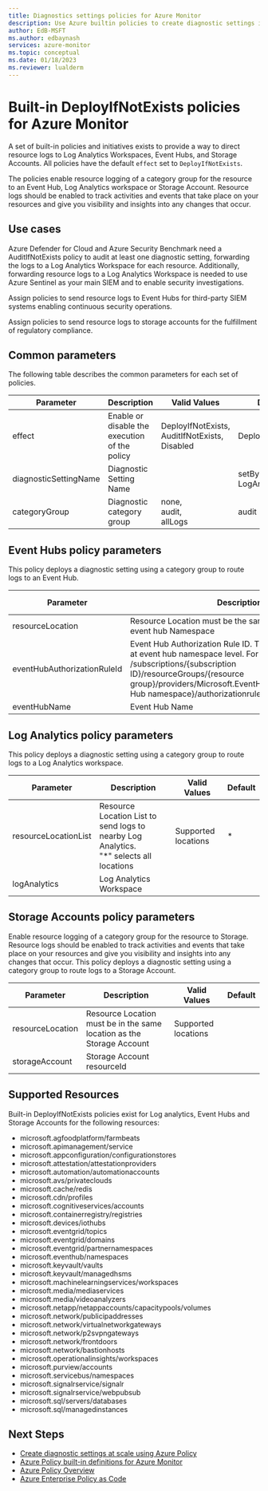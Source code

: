 ```yaml
---
title: Diagnostics settings policies for Azure Monitor
description: Use Azure builtin policies to create diagnostic settings in Azure Monitor with deploy if not exits defaults.
author: EdB-MSFT
ms.author: edbaynash
services: azure-monitor
ms.topic: conceptual
ms.date: 01/18/2023
ms.reviewer: lualderm
---
```


# Built-in DeployIfNotExists policies for Azure Monitor

A set of built-in policies and initiatives exists to provide a way to direct resource logs to Log Analytics Workspaces, Event Hubs, and Storage Accounts. All policies have the default `effect` set to `DeployIfNotExists`.

The policies enable resource logging of a category group for the resource to an Event Hub, Log Analytics workspace or Storage Account. Resource logs should be enabled to track activities and events that take place on your resources and give you visibility and insights into any changes that occur.

## Use cases 

Azure Defender for Cloud and Azure Security Benchmark need a AuditIfNotExists policy to audit at least one diagnostic setting, forwarding the logs to a Log Analytics Workspace for each resource. Additionally, forwarding resource logs to a Log Analytics Workspace is needed to use Azure Sentinel as your main SIEM and to enable security investigations.

Assign policies to send resource logs to Event Hubs for third-party SIEM systems enabling continuous security operations.  

Assign policies to send resource logs to storage accounts for the fulfillment of regulatory compliance. 



## Common parameters

The following table describes the common parameters for each set of policies.

|Parameter| Description| Valid Values|Default|
|---|---|---|---|
|effect| Enable or disable the execution of the policy|DeployIfNotExists,<br>AuditIfNotExists,<br>Disabled|DeployIfNotExists|
|diagnosticSettingName|Diagnostic Setting Name||setByPolicy-LogAnalytics|
|categoryGroup|Diagnostic category group|none,<br>audit,<br>allLogs|audit|

## Event Hubs policy parameters

This policy deploys a diagnostic setting using a category group to route logs to an Event Hub.

|Parameter| Description| Valid Values|Default|
|---|---|---|---|
|resourceLocation|Resource Location must be the same location as the event hub Namespace|Supported locations||
|eventHubAuthorizationRuleId|Event Hub Authorization Rule ID. The authorization rule is at event hub namespace level. For example, /subscriptions/{subscription ID}/resourceGroups/{resource group}/providers/Microsoft.EventHub/namespaces/{Event Hub namespace}/authorizationrules/{authorization rule}|||
|eventHubName|Event Hub Name||Monitoring|

## Log Analytics policy parameters
 This policy deploys a diagnostic setting using a category group to route logs to a Log Analytics workspace.

|Parameter| Description| Valid Values|Default|
|---|---|---|---|
|resourceLocationList|Resource Location List to send logs to nearby Log Analytics. <br>"*" selects all locations|Supported locations|\*
|logAnalytics|Log Analytics Workspace|||

## Storage Accounts policy parameters
Enable resource logging of a category group for the resource to Storage. Resource logs should be enabled to track activities and events that take place on your resources and give you visibility and insights into any changes that occur. This policy deploys a diagnostic setting using a category group to route logs to a Storage Account.

|Parameter| Description| Valid Values|Default|
|---|---|---|---|
|resourceLocation|Resource Location must be in the same location as the Storage Account|Supported locations|
|storageAccount|Storage Account resourceId|||

## Supported Resources

Built-in DeployIfNotExists policies exist for Log analytics, Event Hubs and Storage Accounts for the following resources:

* microsoft.agfoodplatform/farmbeats
* microsoft.apimanagement/service
* microsoft.appconfiguration/configurationstores
* microsoft.attestation/attestationproviders
* microsoft.automation/automationaccounts
* microsoft.avs/privateclouds
* microsoft.cache/redis
* microsoft.cdn/profiles
* microsoft.cognitiveservices/accounts
* microsoft.containerregistry/registries
* microsoft.devices/iothubs
* microsoft.eventgrid/topics
* microsoft.eventgrid/domains
* microsoft.eventgrid/partnernamespaces
* microsoft.eventhub/namespaces
* microsoft.keyvault/vaults
* microsoft.keyvault/managedhsms
* microsoft.machinelearningservices/workspaces
* microsoft.media/mediaservices
* microsoft.media/videoanalyzers
* microsoft.netapp/netappaccounts/capacitypools/volumes
* microsoft.network/publicipaddresses
* microsoft.network/virtualnetworkgateways
* microsoft.network/p2svpngateways
* microsoft.network/frontdoors
* microsoft.network/bastionhosts
* microsoft.operationalinsights/workspaces
* microsoft.purview/accounts
* microsoft.servicebus/namespaces
* microsoft.signalrservice/signalr
* microsoft.signalrservice/webpubsub
* microsoft.sql/servers/databases
* microsoft.sql/managedinstances

## Next Steps

* [Create diagnostic settings at scale using Azure Policy](./diagnostic-settings-policy)
* [Azure Policy built-in definitions for Azure Monitor](../policy-reference)
* [Azure Policy Overview](../../governance/policy/overview)
* [Azure Enterprise Policy as Code](https://techcommunity.microsoft.com/t5/core-infrastructure-and-security/azure-enterprise-policy-as-code-a-new-approach/ba-p/3607843)